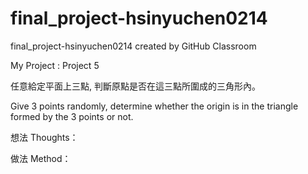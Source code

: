 # final_project-hsinyuchen0214
final_project-hsinyuchen0214 created by GitHub Classroom

My Project : Project 5

任意給定平面上三點, 判斷原點是否在這三點所圍成的三角形內。

Give 3 points randomly, determine whether the origin is in the triangle formed by the 3 points or not.


想法 Thoughts：


做法 Method：
